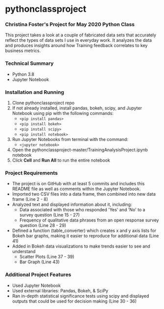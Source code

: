 # pythonclassproject
### Christina Foster's Project for May 2020 Python Class
This project takes a look at a couple of fabricated data sets that accurately reflect the types of data sets I use in everyday work. It analyzes the data and produces insights around how Training feedback correlates to key business metrics.

### Technical Summary
- Python 3.8
- Jupyter Notebook

### Installation and Running
1. Clone pythonclassproject repo
2. If not already installed, install pandas, bokeh, scipy, and Jupyter Notebook using pip with the following commands:
    - `<pip install pandas>`
    - `<pip install bokeh>`
    - `<pip install scipy>`
    - `<pip install notebook>`
3. Run Jupyter Notebooks from terminal with the command:
    - `<jupyter notebook>`
4. Open the pythonclassproject-master/TrainingAnalysisProject.ipynb notebook
5. Click **Cell** and **Run All** to run the entire notebook

### Project Requirements
- The project is on GitHub with at least 5 commits and includes this README file as well as comments within the Jupyter Notebook.
- Imported two CSV files into a data frame, then combined into new data frame (Line 2 - 8)
- Analyzed text and displayed information about it, including:
    - Data associated with those who responded 'Yes' and 'No' to a survey question (Line 15 - 27)
    - Frequency of qualitative data phrases from an open response survey question (Line 28 - 29)
- Defined a function (table_converter) which creates x and y axis lists for Bokeh bar graphs, making it easier to reproduce for additional data (Line 41)
- Added in Bokeh data visualizations to make trends easier to see and understand
    - Scatter Plots (Line 37 - 39)
    - Bar Graph (Line 43)

### Additional Project Features
- Used Jupyter Notebook
- Used external libraries: Pandas, Bokeh, & SciPy
- Ran in-depth statistical significance tests using scipy and displayed outputs that could be used for decision making (Line 30 - 36)